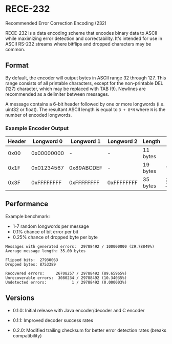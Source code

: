 # RECE-232
Recommended Error Correction Encoding (232)

RECE-232 is a data encoding scheme that encodes binary data to ASCII while maximizing error detection and correctability. It's intended for use in ASCII RS-232 streams where bitflips and dropped characters may be common.

## Format

By default, the encoder will output bytes in ASCII range 32 through 127.  This range consists of all printable characters, except for the non-printable DEL (127) character, which may be replaced with TAB (9).  Newlines are recommended as a delimiter between messages.  

A message contains a 6-bit header followed by one or more longwords (i.e. uint32 or float).  The resultant ASCII length is equal to `3 + 8*N` where `N` is the number of encoded longwords.

### Example Encoder Output
| Header | Longword 0 | Longword 1 | Longword 2 |  Length  |         Message Output         |
|------- | ---------- | ---------- | ---------- | -------- | ------------------------------ |
| 0x00   | 0x00000000 | -          | -          | 11 bytes | ` @ @ @ »2E2`                  |
| 0x1F   | 0x01234567 | 0x89ABCDEF | -          | 19 bytes | `'k(_#I N/o9»+M1n1L'`          |
| 0x3F   | 0xFFFFFFFF | 0xFFFFFFFF | 0xFFFFFFFF | 35 bytes | `?»?»?»?@?»?J?»?u?»?J?»?u y4`  |


## Performance

Example benchmark:
 - 1-7 random longwords per message
 - 0.1% chance of bit error per bit
 - 0.25% chance of dropped byte per byte
```
Messages with generated errors:  29788492 / 100000000 (29.78849%)
Average message length: 35.00 bytes

Flipped bits:  27930063
Dropped bytes: 8753389

Recovered errors:     26708257 / 29788492 (89.65965%)
Unrecoverable errors:  3080234 / 29788492 (10.34035%)
Undetected errors:           1 / 29788492 (0.000003%)
```

## Versions
- 0.1.0: Initial release with Java encoder/decoder and C encoder
- 0.1.1: Improved decoder success rates

- 0.2.0: Modified trailing checksum for better error detection rates (breaks compatibility)
